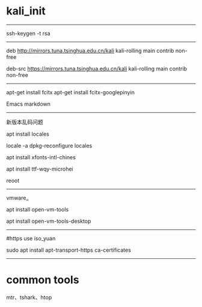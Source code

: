 # kali_init
---

ssh-keygen -t rsa 

---
deb http://mirrors.tuna.tsinghua.edu.cn/kali kali-rolling main contrib non-free 

deb-src https://mirrors.tuna.tsinghua.edu.cn/kali kali-rolling main contrib non-free 

---

apt-get install fcitx 
apt-get install fcitx-googlepinyin

Emacs markdown

---

新版本乱码问题

apt install locales

locale -a dpkg-reconfigure locales 

apt install xfonts-intl-chines

apt install ttf-wqy-microhei

reoot

---

vmware_

apt install open-vm-tools

apt install open-vm-tools-desktop

---

#https use iso_yuan

sudo apt install apt-transport-https ca-certificates

---

# common tools

mtr、tshark、htop
